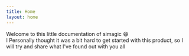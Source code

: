 ```yaml
---
title: Home
layout: home
---
```

Welcome to this little documentation of simagic :smile:  
I Personally thought it was a bit hard to get started with this product, so I will try and share what I've found out with you all